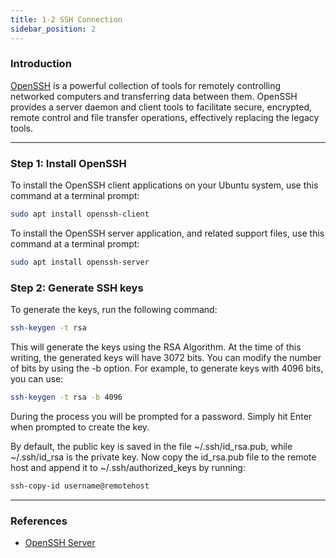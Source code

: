 ```yaml
---
title: 1-2 SSH Connection
sidebar_position: 2
---
```


### Introduction
[OpenSSH](https://documentation.ubuntu.com/server/how-to/security/openssh-server/) is a powerful collection of tools for remotely controlling networked computers and transferring data between them. OpenSSH provides a server daemon and client tools to facilitate secure, encrypted, remote control and file transfer operations, effectively replacing the legacy tools.

---

### Step 1: Install OpenSSH
To install the OpenSSH client applications on your Ubuntu system, use this command at a terminal prompt:

```bash 
sudo apt install openssh-client
```

To install the OpenSSH server application, and related support files, use this command at a terminal prompt:

```bash 
sudo apt install openssh-server
```

### Step 2: Generate SSH keys
To generate the keys, run the following command:

```bash
ssh-keygen -t rsa
```

This will generate the keys using the RSA Algorithm. At the time of this writing, the generated keys will have 3072 bits. You can modify the number of bits by using the -b option. For example, to generate keys with 4096 bits, you can use:

```bash
ssh-keygen -t rsa -b 4096
```

During the process you will be prompted for a password. Simply hit Enter when prompted to create the key.

By default, the public key is saved in the file ~/.ssh/id_rsa.pub, while ~/.ssh/id_rsa is the private key. Now copy the id_rsa.pub file to the remote host and append it to ~/.ssh/authorized_keys by running:

```bash
ssh-copy-id username@remotehost
```

---

### References
- [OpenSSH Server](https://documentation.ubuntu.com/server/how-to/security/openssh-server/)
